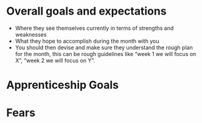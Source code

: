 # Overall goals and expectations

- Where they see themselves currently in terms of strengths and weaknesses
- What they hope to accomplish during the month with you
- You should then devise and make sure they understand the rough plan for the month, this can be rough guidelines like “week 1 we will focus on X”, “week 2 we will focus on Y”.

# Apprenticeship Goals

# Fears
